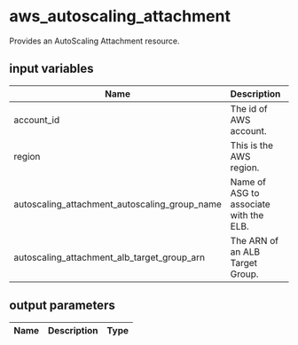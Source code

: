 # aws_autoscaling_attachment

Provides an AutoScaling Attachment resource.

## input variables

| Name | Description | Type | Default | Required |
|------|-------------|:----:|:-----:|:-----:|
|account_id|The id of AWS account.|string||Yes|
|region|This is the AWS region.|string|us-east-1|Yes|
|autoscaling_attachment_autoscaling_group_name|Name of ASG to associate with the ELB.|string||Yes|
|autoscaling_attachment_alb_target_group_arn|The ARN of an ALB Target Group.|string||Yes|

## output parameters

| Name | Description | Type |
|------|-------------|:----:|
